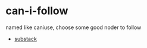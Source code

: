 can-i-follow
============

named like caniuse, choose some good noder to follow

* [substack](https://github.com/substack)

